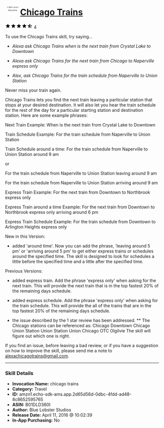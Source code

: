 # &nbsp;<img src="skill_icon" alt="Chicago Trains icon" width="36"> [Chicago Trains](http://alexa.amazon.com/#skills/amzn1.echo-sdk-ams.app.2d65d56d-0dbc-4fdd-ad48-8c8652595765)
![4.3 stars](../../images/ic_star_black_18dp_1x.png)![4.3 stars](../../images/ic_star_black_18dp_1x.png)![4.3 stars](../../images/ic_star_black_18dp_1x.png)![4.3 stars](../../images/ic_star_black_18dp_1x.png)![4.3 stars](../../images/ic_star_half_black_18dp_1x.png) 4

To use the Chicago Trains skill, try saying...

* *Alexa ask Chicago Trains when is the next train from Crystal Lake to Downtown*

* *Alexa ask Chicago Trains for the next train from Chicago to Naperville express only*

* *Alex, ask Chicago Trains for the train schedule from Naperville to Union Station*

Never miss your train again.

Chicago Trains lets you find the next train leaving a particular station that stops at your desired destination.  It will also let you hear the train schedule for the rest of the day for a particular starting station and destination station.    Here are some example phrases:

Next Train Example:
When is the next train from Crystal Lake to Downtown

Train Schedule Example:
For the train schedule from Naperville to Union Station

Train Schedule around a time:
For the train schedule from Naperville to Union Station around 9 am

or

For the train schedule from Naperville to Union Station leaving around 9 am

For the train schedule from Naperville to Union Station arriving around 9 am


Express Train Example:
For the next train from Downtown to Northbrook express only

Express Train around a time Example:
For the next train from Downtown to Northbrook express only arriving around 6 pm

Express Train Schedule Example:
For the train schedule from Downtown to Arlington Heights express only

New in this Version:
* added 'around time'.   Now you can add the phrase, 'leaving around 5 pm' or 'arriving around 5 pm' to get either express trains or schedules around the specified time.  The skill is designed to look for schedules a little before the specified time and a little after the specified time.

Previous Versions:
* added express train.  Add the phrase 'express only' when asking for the next train.  This will provide the next train that is in the top fastest 20% of the remaining days schedule.
* added express schedule.  Add the phrase 'express only' when asking for the train schedule.  This will provide the all of the trains that are in the top fastest 20% of the remaining days schedule.

* the issue described by the 1 star review has been addressed.
** The Chicago stations can be referenced as:
Chicago
Downtown
Chicago Union Station
Union Station
Union
Chicago OTC
Olgilvie
The skill will figure out which one is right.

If you find an issue, before leaving a bad review, or if you have a suggestion on how to improve the skill, please send me a note to alexachicagotrains@gmail.com.

***

### Skill Details

* **Invocation Name:** chicago trains
* **Category:** Travel
* **ID:** amzn1.echo-sdk-ams.app.2d65d56d-0dbc-4fdd-ad48-8c8652595765
* **ASIN:** B01DLD360I
* **Author:** Blue Lobster Studios
* **Release Date:** April 11, 2016 @ 10:02:39
* **In-App Purchasing:** No
